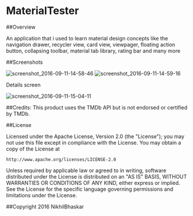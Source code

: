 # MaterialTester

##Overview

An application that i used to learn material design concepts like the navigation drawer, recycler view, card view, viewpager, floating action button, collapsing toolbar, material tab library, rating bar and many more

##Screenshots

![screenshot_2016-09-11-14-58-46](https://cloud.githubusercontent.com/assets/19944703/18416376/bceb69f8-7830-11e6-95cd-e28d68174080.png)    ![screenshot_2016-09-11-14-59-16](https://cloud.githubusercontent.com/assets/19944703/18416381/da80d728-7830-11e6-9ec3-6925e6a4d02f.png)

Details screen

![screenshot_2016-09-11-15-04-11](https://cloud.githubusercontent.com/assets/19944703/18416397/4b40c2e8-7831-11e6-8962-51778cb8e70d.png)



##Credits:
This product uses the TMDb API but is not endorsed or certified by TMDb.


##License

Licensed under the Apache License, Version 2.0 (the "License");
you may not use this file except in compliance with the License.
You may obtain a copy of the License at

    http://www.apache.org/licenses/LICENSE-2.0

Unless required by applicable law or agreed to in writing, software
distributed under the License is distributed on an "AS IS" BASIS,
WITHOUT WARRANTIES OR CONDITIONS OF ANY KIND, either express or implied.
See the License for the specific language governing permissions and
limitations under the License.

##Copyright 2016 NikhilBhaskar
